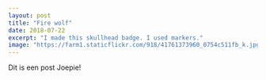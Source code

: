 ```yaml
---
layout: post
title: "Fire wolf"
date: 2018-07-22
excerpt: "I made this skullhead badge. I used markers."
image: "https://farm1.staticflickr.com/918/41761373960_0754c511fb_k.jpg"
---
```


Dit is een post Joepie!
